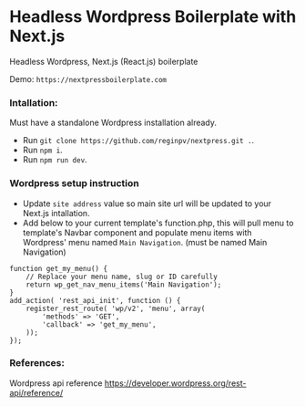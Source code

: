 # Headless Wordpress Boilerplate with Next.js

Headless Wordpress, Next.js (React.js) boilerplate

Demo: `https://nextpressboilerplate.com`

### Intallation:

Must have a standalone Wordpress installation already.

- Run `git clone https://github.com/reginpv/nextpress.git .`.
- Run `npm i`.
- Run `npm run dev`.

### Wordpress setup instruction

- Update `site address` value so main site url will be updated to your Next.js intallation.
- Add below to your current template's function.php, this will pull menu to template's Navbar component and populate menu items with Wordpress' menu named `Main Navigation`. (must be named Main Navigation)

```
function get_my_menu() {
	// Replace your menu name, slug or ID carefully
	return wp_get_nav_menu_items('Main Navigation');
}
add_action( 'rest_api_init', function () {
	register_rest_route( 'wp/v2', 'menu', array(
		'methods' => 'GET',
		'callback' => 'get_my_menu',
	));
});
```

### References:

Wordpress api reference
https://developer.wordpress.org/rest-api/reference/